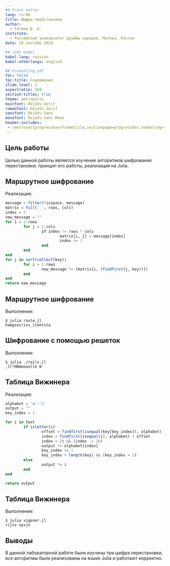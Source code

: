 ```yaml
---
## Front matter
lang: ru-RU
title: Шифры перестановки
author:
  - Тагиев Б. А.
institute:
  - Российский университет дружбы народов, Москва, Россия
date: 28 сентябр 2024

## i18n babel
babel-lang: russian
babel-otherlangs: english

## Formatting pdf
toc: false
toc-title: Содержание
slide_level: 2
aspectratio: 169
section-titles: true
theme: metropolis
mainfont: DejaVu Serif
romanfont: DejaVu Serif
sansfont: DejaVu Sans
monofont: DejaVu Sans Mono
header-includes:
 - \metroset{progressbar=frametitle,sectionpage=progressbar,numbering=fraction}
---
```


## Цель работы

Целью данной работы является изучение алгоритмов шифрования перестановки,
принцип его работы, реализация на Julia.


## Маршрутное шифрование

Реализация:

```julia
message = filter(!isspace, message)
matrix = fill('_', rows, cols)
index = 1
new_message = ""
for i = 1:rows
        for j = 1:cols
                if index != rows * cols
                        matrix[i, j] = message[index]
                        index += 1
                end
        end
end
for j in sort(collect(key))
        for i = 1:rows
                new_message *= (matrix[i, (findfirst(j, key))])
        end
end
return new_message
```

## Маршрутное шифрование

Выполнение:

```
$ julia route.jl 
hamgses!iss_iteetsta
```

## Шифрование с помощью решеток

Выполнение:

```
$ julia ./rails.jl 
,lr!HNdwoeolle W
```

## Таблица Вижинера

Реализация:

```julia
alphabet = 'a':'z'
output = ""
key_index = 1

for i in text
        if isletter(i)
                offset = findfirst(isequal(key[key_index]), alphabet) - 1
                index = findfirst(isequal(i), alphabet) + offset
                index > 26 && (index -= 26)
                output *= alphabet[index]
                key_index += 1
                key_index > length(key) && (key_index = 1)
        else
                output *= i
        end
end

return output
```

## Таблица Вижинера

Выполнение:

```
$ julia vigener.jl 
rijvs uyvjn
```

## Выводы

В данной лабораторной работе были изучены три шифра перестановки, все алгоритмы были реализованы на языке Julia и работают корректно.

